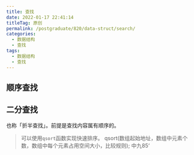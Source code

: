 ```yaml
---
title: 查找
date: 2022-01-17 22:41:14
titleTag: 原创
permalink: /postgraduate/820/data-struct/search/
categories:
  - 数据结构
  - 查找
tags:
  - 数据结构
  - 查找
---
```


<!-- more -->
## 顺序查找
## 二分查找
也称「折半查找」。前提是查找内容属有顺序的。
> 可以使用`qsort`函数实现快速排序。 
  qsort(数组起始地址，数组中元素个数，数组中每个元素占用空间大小，比较规则);  中九85‘